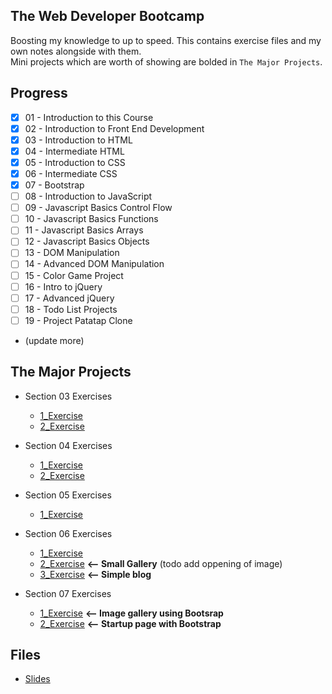 ## The Web Developer Bootcamp

Boosting my knowledge to up to speed. This contains exercise files and my own notes alongside with them.<br/>
Mini projects which are worth of showing are bolded in `The Major Projects`.

## Progress

- [x] 01 - Introduction to this Course
- [x] 02 - Introduction to Front End Development
- [x] 03 - Introduction to HTML
- [x] 04 - Intermediate HTML
- [x] 05 - Introduction to CSS
- [x] 06 - Intermediate CSS
- [x] 07 - Bootstrap
- [ ] 08 - Introduction to JavaScript
- [ ] 09 - Javascript Basics Control Flow
- [ ] 10 - Javascript Basics Functions
- [ ] 11 - Javascript Basics Arrays
- [ ] 12 - Javascript Basics Objects
- [ ] 13 - DOM Manipulation
- [ ] 14 - Advanced DOM Manipulation
- [ ] 15 - Color Game Project
- [ ] 16 - Intro to jQuery
- [ ] 17 - Advanced jQuery
- [ ] 18 - Todo List Projects
- [ ] 19 - Project Patatap Clone

- (update more)





## The Major Projects
* Section 03 Exercises
    * [1_Exercise](https://rawgit.com/developersCradle/MyProjects/master/WebDevBootcamp/Web%20Developer%20Bootcamp/03%20Introduction%20to%20HTML/1_Exercise.html)
    * [2_Exercise](https://rawgit.com/developersCradle/MyProjects/master/WebDevBootcamp/Web%20Developer%20Bootcamp/03%20Introduction%20to%20HTML/2_Exercise.html)
    
* Section 04 Exercises
    * [1_Exercise](https://cdn.rawgit.com/developersCradle/MyProjects/6f1162c0/WebDevBootcamp/Web%20Developer%20Bootcamp/04%20Intermediate%20HTML/Exercise_1.html)
    * [2_Exercise](https://cdn.rawgit.com/developersCradle/MyProjects/6f1162c0/WebDevBootcamp/Web%20Developer%20Bootcamp/04%20Intermediate%20HTML/Exercise_2.html)

* Section 05 Exercises
    * [1_Exercise](https://cdn.rawgit.com/developersCradle/MyProjects/c03b65ca/WebDevBootcamp/Web%20Developer%20Bootcamp/05%20Introduction%20to%20CSS/selectorsExercise.html)

* Section 06 Exercises
    * [1_Exercise](https://cdn.rawgit.com/developersCradle/MyProjects/a7c4e76a/WebDevBootcamp/Web%20Developer%20Bootcamp/06%20Intermediate%20CSS/board.html)
    * [2_Exercise](https://rawgit.com/developersCradle/MyProjects/master/WebDevBootcamp/Web%20Developer%20Bootcamp/06%20Intermediate%20CSS/photoGrid.html) **<-- Small Gallery** (todo add oppening of image)
    * [3_Exercise](https://rawgit.com/developersCradle/MyProjects/master/WebDevBootcamp/Web%20Developer%20Bootcamp/06%20Intermediate%20CSS/blog.html) **<-- Simple blog**

* Section 07 Exercises
	* [1_Exercise](https://rawgit.com/developersCradle/MyProjects/master/WebDevBootcamp/Web%20Developer%20Bootcamp/07%20Bootstrap/gallery.html) **<-- Image gallery using Bootsrap**
	* [2_Exercise](#) **<-- Startup page with Bootstrap**


    
## Files
*   [Slides](https://webdev.slides.com/coltsteele/)

